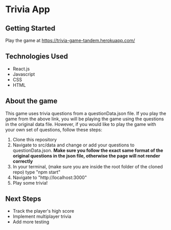 # Trivia App

## Getting Started
Play the game at https://trivia-game-tandem.herokuapp.com/

## Technologies Used
- React.js
- Javascript
- CSS
- HTML
  
## About the game
This game uses trivia questions from a questionData.json file.  If you play the game from the above link, you will be playing the game using the questions in the original data file.  However, if you would like to play the game with your own set of questions, follow these steps:

1. Clone this repository
2. Navigate to src/data and change or add your questions to questionData.json.  **Make sure you follow the exact same format of the original questions in the json file, otherwise the page will not render correctly**
3. In your terminal, (make sure you are inside the root folder of the cloned repo) type "npm start"
4. Navigate to "http://localhost:3000"
5. Play some trivia!

## Next Steps
- Track the player's high score
- Implement multiplayer trivia
- Add more testing